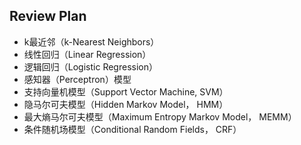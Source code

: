 ## Review Plan
- k最近邻（k-Nearest Neighbors）
- 线性回归（Linear Regression）
- 逻辑回归（Logistic Regression）
- 感知器（Perceptron）模型
- 支持向量机模型（Support Vector Machine, SVM）
- 隐马尔可夫模型（Hidden Markov Model， HMM）
- 最大熵马尔可夫模型（Maximum Entropy Markov Model， MEMM）
- 条件随机场模型（Conditional Random Fields， CRF）
